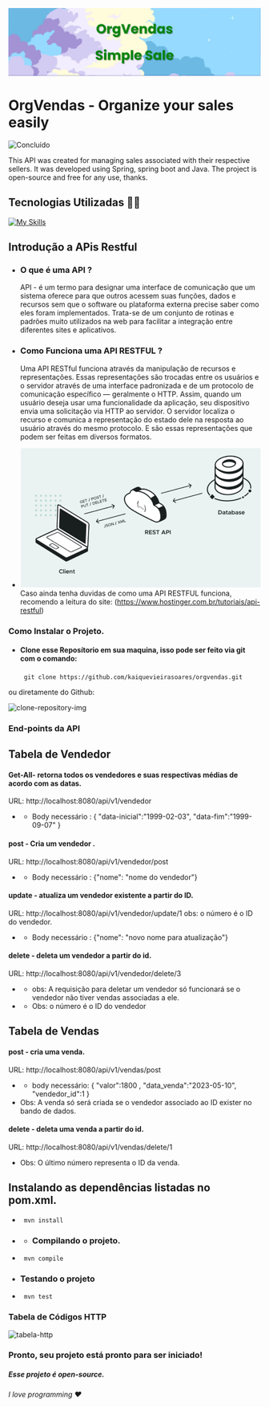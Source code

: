 ![Banner_project](docs/banner.png)


#   OrgVendas - Organize your sales easily

![Concluído](https://img.shields.io/static/v1?label=STATUS&message=CONCLUÍDO&color=GREEN&style=for-the-badge)


This API was created for managing sales associated with their respective sellers. It was developed using Spring, spring boot and Java. The project is open-source and free for any use, thanks.

## Tecnologias Utilizadas 🧑‍💻

[![My Skills](https://skillicons.dev/icons?i=java,spring,git,github,hibernate,maven)](https://skillicons.dev)
## Introdução a APis Restful

- ### O que é uma API ?
  API - é um termo para designar uma interface de comunicação que um sistema oferece para que outros acessem suas funções, dados e recursos sem que o software ou plataforma externa precise saber como eles foram implementados. Trata-se de um conjunto de rotinas e padrões muito utilizados na web para facilitar a integração entre diferentes sites e aplicativos.

- ### Como Funciona uma API RESTFUL ?
  Uma API RESTful funciona através da manipulação de recursos e representações. Essas representações são trocadas entre os usuários e o servidor através de uma interface padronizada e de um protocolo de comunicação específico — geralmente o HTTP. Assim, quando um usuário deseja usar uma funcionalidade da aplicação, seu dispositivo envia uma solicitação via HTTP ao servidor. O servidor localiza o recurso e comunica a representação do estado dele na resposta ao usuário através do mesmo protocolo. E são essas representações que podem ser feitas em diversos formatos.

-  ![api-rest](docs/rest-api.png)
  Caso ainda tenha duvidas de como uma API RESTFUL funciona, recomendo a leitura do site: (https://www.hostinger.com.br/tutoriais/api-restful)


### Como Instalar o Projeto.
- #### Clone esse Reposítorio em sua maquina, isso pode ser feito via git com o comando:
  ``` git clone https://github.com/kaiquevieirasoares/orgvendas.git```


ou diretamente do Github:

![clone-repository-img](docs/clone-project.png)


### End-points da API
## Tabela de Vendedor
#### Get-All- retorna todos os vendedores e suas respectivas médias de acordo com as datas.
URL: http://localhost:8080/api/v1/vendedor

- - Body necessário :  {
    "data-inicial":"1999-02-03",
    "data-fim":"1999-09-07"
    }
#### post - Cria um vendedor .
URL: http://localhost:8080/api/v1/vendedor/post
- - Body necessário :  {"nome": "nome do vendedor"}

#### update - atualiza um vendedor existente a partir do ID.
URL: http://localhost:8080/api/v1/vendedor/update/1
obs: o número é o ID do vendedor.
- - Body necessário :  {"nome": "novo nome para atualização"}


#### delete - deleta um vendedor a partir do id.
URL: http://localhost:8080/api/v1/vendedor/delete/3
- - obs: A requisição para deletar um vendedor só funcionará se o vendedor não tiver vendas associadas a ele.
- - Obs: o número é o ID do vendedor

## Tabela de Vendas
#### post - cria uma venda.
URL: http://localhost:8080/api/v1/vendas/post
- - body necessário: {
  "valor":1800 ,
  "data_venda":"2023-05-10",
  "vendedor_id":1
  }
- Obs: A venda só será criada se o vendedor associado ao ID exister no bando de dados.


#### delete - deleta uma venda a partir do id.
URL: http://localhost:8080/api/v1/vendas/delete/1

- Obs: O último número representa o ID da venda.


## Instalando as dependências listadas no pom.xml.

- ``` mvn install```

- - ### Compilando o projeto.
-  ``` mvn compile```

- ### Testando o projeto
- ``` mvn test```




### Tabela de Códigos HTTP 

![tabela-http](docs/http-code.png)


### Pronto, seu projeto está pronto para ser iniciado!


##### Esse projeto é open-source. 

###### I love programming ❤️